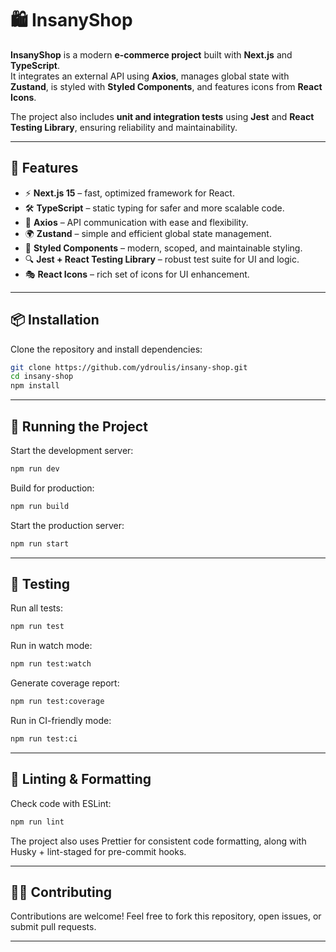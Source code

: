 # 🛍️ InsanyShop

**InsanyShop** is a modern **e-commerce project** built with **Next.js** and **TypeScript**.  
It integrates an external API using **Axios**, manages global state with **Zustand**, is styled with **Styled Components**, and features icons from **React Icons**.  

The project also includes **unit and integration tests** using **Jest** and **React Testing Library**, ensuring reliability and maintainability.

---

## 🚀 Features

- ⚡ **Next.js 15** – fast, optimized framework for React.
- 🛠 **TypeScript** – static typing for safer and more scalable code.
- 🔗 **Axios** – API communication with ease and flexibility.
- 🌍 **Zustand** – simple and efficient global state management.
- 🎨 **Styled Components** – modern, scoped, and maintainable styling.
- 🔍 **Jest + React Testing Library** – robust test suite for UI and logic.
- 🎭 **React Icons** – rich set of icons for UI enhancement.

---

## 📦 Installation

Clone the repository and install dependencies:

```bash
git clone https://github.com/ydroulis/insany-shop.git
cd insany-shop
npm install
```

---

## 🏃 Running the Project

Start the development server:

```bash
npm run dev
```

Build for production:

```bash
npm run build
```

Start the production server:

```bash
npm run start
```

---

## 🧪 Testing

Run all tests:

```bash
npm run test
```

Run in watch mode:

```bash
npm run test:watch
```

Generate coverage report:

```bash
npm run test:coverage
```

Run in CI-friendly mode:

```bash
npm run test:ci
```

---

## 🧹 Linting & Formatting

Check code with ESLint:

```bash
npm run lint
```

The project also uses Prettier for consistent code formatting, along with Husky + lint-staged for pre-commit hooks.

---

## 👨‍💻 Contributing

Contributions are welcome!
Feel free to fork this repository, open issues, or submit pull requests.

---